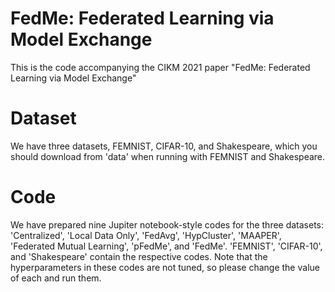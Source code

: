 # FedMe: Federated Learning via Model Exchange

This is the code accompanying the CIKM 2021 paper "FedMe: Federated Learning via Model Exchange" 

# Dataset

We have three datasets, FEMNIST, CIFAR-10, and Shakespeare, which you should download from 'data' when running with FEMNIST and Shakespeare.

# Code

We have prepared nine Jupiter notebook-style codes for the three datasets: 'Centralized', 'Local Data Only', 'FedAvg', 'HypCluster', 'MAAPER', 'Federated Mutual Learning', 'pFedMe', and 'FedMe'.
'FEMNIST', 'CIFAR-10', and 'Shakespeare' contain the respective codes.
Note that the hyperparameters in these codes are not tuned, so please change the value of each and run them.

